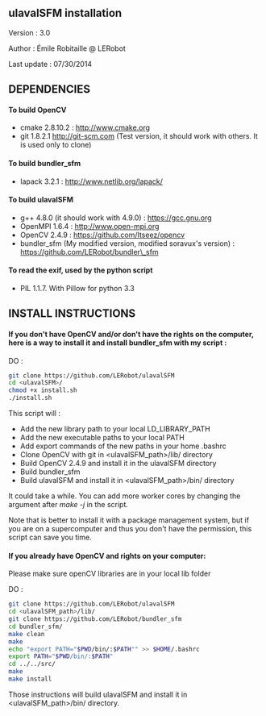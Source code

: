 ulavalSFM installation
----------------------

Version : 3.0

Author : Émile Robitaille @ LERobot

Last update : 07/30/2014

DEPENDENCIES
------------

#### To build OpenCV

* cmake 2.8.10.2 : http://www.cmake.org
* git 1.8.2.1 http://git-scm.com (Test version, it should work with others. It is used only to clone)

#### To build bundler_sfm

* lapack 3.2.1 : http://www.netlib.org/lapack/

#### To build ulavalSFM

* g++ 4.8.0 (it should work with 4.9.0) : https://gcc.gnu.org
* OpenMPI 1.6.4 : http://www.open-mpi.org
* OpenCV 2.4.9 : https://github.com/Itseez/opencv
* bundler\_sfm (My modified version, modified soravux's version) : https://github.com/LERobot/bundler\_sfm

#### To read the exif, used by the python script

* PIL 1.1.7. With Pillow for python 3.3 

INSTALL INSTRUCTIONS
--------------------

#### If you don't have OpenCV and/or don't have the rights on the computer, here is a way to install it and install bundler_sfm with my script :

DO :

```Bash
git clone https://github.com/LERobot/ulavalSFM
cd <ulavalSFM>/
chmod +x install.sh
./install.sh
```

This script will :

- Add the new library path to your local LD\_LIBRARY\_PATH
- Add the new executable paths to your local PATH
- Add export commands of the new paths in your home .bashrc
- Clone OpenCV with git in \<ulavalSFM_path\>/lib/ directory
- Build OpenCV 2.4.9 and install it in the ulavalSFM directory
- Build bundler_sfm
- Build ulavalSFM and install it in \<ulavalSFM_path\>/bin/ directory

It could take a while. You can add more worker cores by changing the argument after _make -j_ in the script.

Note that is better to install it with a package management system, but if you are on a supercomputer and thus you don't have the permission, this script can save you time.

#### If you already have OpenCV and rights on your computer:

Please make sure openCV libraries are in your local lib folder

DO :

```Bash
git clone https://github.com/LERobot/ulavalSFM
cd <ulavalSFM_path>/lib/
git clone https://github.com/LERobot/bundler_sfm
cd bundler_sfm/
make clean
make
echo "export PATH="$PWD/bin/:$PATH"" >> $HOME/.bashrc
export PATH="$PWD/bin/:$PATH"
cd ../../src/
make
make install
```

Those instructions will build ulavalSFM and install it in \<ulavalSFM_path\>/bin/ directory.



